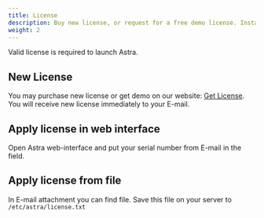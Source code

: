 ```yaml
---
title: License
description: Buy new license, or request for a free demo license. Install license
weight: 2
---
```


Valid license is required to launch Astra.

## New License

You may purchase new license or get demo on our website: [Get License](https://cesbo.com/astra-license).
You will receive new license immediately to your E-mail.

## Apply license in web interface

Open Astra web-interface and put your serial number from E-mail in the field.

## Apply license from file

In E-mail attachment you can find file. Save this file on your server to `/etc/astra/license.txt`
